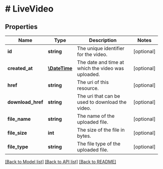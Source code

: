 # # LiveVideo

## Properties

Name | Type | Description | Notes
------------ | ------------- | ------------- | -------------
**id** | **string** | The unique identifier for the video. | [optional] 
**created_at** | [**\DateTime**](\DateTime.md) | The date and time at which the video was uploaded. | [optional] 
**href** | **string** | The uri of this resource. | [optional] 
**download_href** | **string** | The uri that can be used to download the video. | [optional] 
**file_name** | **string** | The name of the uploaded file. | [optional] 
**file_size** | **int** | The size of the file in bytes. | [optional] 
**file_type** | **string** | The file type of the uploaded file. | [optional] 

[[Back to Model list]](../../README.md#documentation-for-models) [[Back to API list]](../../README.md#documentation-for-api-endpoints) [[Back to README]](../../README.md)


